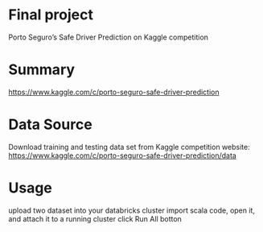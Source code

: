 # Final project
Porto Seguro’s Safe Driver Prediction on Kaggle competition

# Summary
https://www.kaggle.com/c/porto-seguro-safe-driver-prediction

# Data Source
Download training and testing data set from Kaggle competition website:
https://www.kaggle.com/c/porto-seguro-safe-driver-prediction/data

# Usage
upload two dataset into your databricks cluster 
import scala code, open it, and attach it to a running cluster
click Run All botton 
